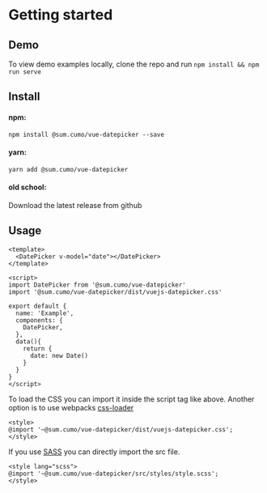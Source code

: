 # Getting started

## Demo

To view demo examples locally, clone the repo and run `npm install && npm run serve`

## Install

#### npm:

`npm install @sum.cumo/vue-datepicker --save`

#### yarn:

`yarn add @sum.cumo/vue-datepicker`

#### old school:

Download the latest release from github

## Usage

```vue
<template>
  <DatePicker v-model="date"></DatePicker>
</template>

<script>
import DatePicker from '@sum.cumo/vue-datepicker'
import '@sum.cumo/vue-datepicker/dist/vuejs-datepicker.css'

export default {
  name: 'Example',
  components: {
    DatePicker,
  },
  data(){
    return {
      date: new Date()
    }
  }
}
</script>
```

To load the CSS you can import it inside the script tag like above.
Another option is to use webpacks [css-loader](https://webpack.js.org/loaders/css-loader/)
```vue
<style>
@import '~@sum.cumo/vue-datepicker/dist/vuejs-datepicker.css';
</style>
```

If you use [SASS](https://sass-lang.com/) you can directly import the src file.

```vue
<style lang="scss">
@import '~@sum.cumo/vue-datepicker/src/styles/style.scss';
</style>
```
